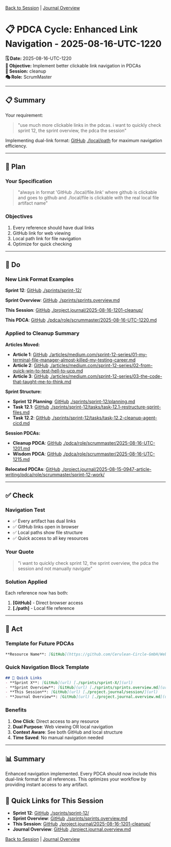 [Back to Session](../../../project.state.md) | [Journal Overview](../../../../../project.journal.overview.md)

# 📋 PDCA Cycle: Enhanced Link Navigation - 2025-08-16-UTC-1220

**🗓️ Date:** 2025-08-16-UTC-1220  
**🎯 Objective:** Implement better clickable link navigation in PDCAs  
**📁 Session:** cleanup  
**🎭 Role:** ScrumMaster

---

## 📋 Summary

Your requirement:
> "use much more clickable links in the pdcas. i want to quickly check sprint 12, the sprint overview, the pdca the session"

Implementing dual-link format: [GitHub](url) [./local/path](url) for maximum navigation efficiency.

---

## 🎯 Plan

### Your Specification
> "always in format 'GitHub ./local/file.link' where github is clickable and goes to github and ./local/file is clickable with the real local file artifact name"

### Objectives
1. Every reference should have dual links
2. GitHub link for web viewing
3. Local path link for file navigation
4. Optimize for quick checking

---

## 🚀 Do

### New Link Format Examples

**Sprint 12**: [GitHub](https://github.com/Cerulean-Circle-GmbH/Web4Articles/tree/release/dev/scrum.pmo/sprints/sprint-12) [./sprints/sprint-12/](https://github.com/Cerulean-Circle-GmbH/Web4Articles/tree/release/dev/scrum.pmo/sprints/sprint-12)

**Sprint Overview**: [GitHub](https://github.com/Cerulean-Circle-GmbH/Web4Articles/blob/release/dev/scrum.pmo/sprints/sprints.overview.md) [./sprints/sprints.overview.md](https://github.com/Cerulean-Circle-GmbH/Web4Articles/blob/release/dev/scrum.pmo/sprints/sprints.overview.md)

**This Session**: [GitHub](https://github.com/Cerulean-Circle-GmbH/Web4Articles/tree/release/dev/scrum.pmo/project.journal/2025-08-16-1201-cleanup) [./project.journal/2025-08-16-1201-cleanup/](https://github.com/Cerulean-Circle-GmbH/Web4Articles/tree/release/dev/scrum.pmo/project.journal/2025-08-16-1201-cleanup)

**This PDCA**: [GitHub](https://github.com/Cerulean-Circle-GmbH/Web4Articles/blob/release/dev/scrum.pmo/project.journal/2025-08-16-1201-cleanup/pdca/role/scrummaster/2025-08-16-UTC-1220.md) [./pdca/role/scrummaster/2025-08-16-UTC-1220.md](https://github.com/Cerulean-Circle-GmbH/Web4Articles/blob/release/dev/scrum.pmo/project.journal/2025-08-16-1201-cleanup/pdca/role/scrummaster/2025-08-16-UTC-1220.md)

### Applied to Cleanup Summary

**Articles Moved:**
- **Article 1**: [GitHub](https://github.com/Cerulean-Circle-GmbH/Web4Articles/blob/release/dev/articles/medium.com/sprint-12-series/01-my-terminal-file-manager-almost-killed-my-testing-career.md) [./articles/medium.com/sprint-12-series/01-my-terminal-file-manager-almost-killed-my-testing-career.md](https://github.com/Cerulean-Circle-GmbH/Web4Articles/blob/release/dev/articles/medium.com/sprint-12-series/01-my-terminal-file-manager-almost-killed-my-testing-career.md)
- **Article 2**: [GitHub](https://github.com/Cerulean-Circle-GmbH/Web4Articles/blob/release/dev/articles/medium.com/sprint-12-series/02-from-quick-win-to-test-hell-to-ucp.md) [./articles/medium.com/sprint-12-series/02-from-quick-win-to-test-hell-to-ucp.md](https://github.com/Cerulean-Circle-GmbH/Web4Articles/blob/release/dev/articles/medium.com/sprint-12-series/02-from-quick-win-to-test-hell-to-ucp.md)
- **Article 3**: [GitHub](https://github.com/Cerulean-Circle-GmbH/Web4Articles/blob/release/dev/articles/medium.com/sprint-12-series/03-the-code-that-taught-me-to-think.md) [./articles/medium.com/sprint-12-series/03-the-code-that-taught-me-to-think.md](https://github.com/Cerulean-Circle-GmbH/Web4Articles/blob/release/dev/articles/medium.com/sprint-12-series/03-the-code-that-taught-me-to-think.md)

**Sprint Structure:**
- **Sprint 12 Planning**: [GitHub](https://github.com/Cerulean-Circle-GmbH/Web4Articles/blob/release/dev/scrum.pmo/sprints/sprint-12/planning.md) [./sprints/sprint-12/planning.md](https://github.com/Cerulean-Circle-GmbH/Web4Articles/blob/release/dev/scrum.pmo/sprints/sprint-12/planning.md)
- **Task 12.1**: [GitHub](https://github.com/Cerulean-Circle-GmbH/Web4Articles/blob/release/dev/scrum.pmo/sprints/sprint-12/tasks/task-12.1-restructure-sprint-files.md) [./sprints/sprint-12/tasks/task-12.1-restructure-sprint-files.md](https://github.com/Cerulean-Circle-GmbH/Web4Articles/blob/release/dev/scrum.pmo/sprints/sprint-12/tasks/task-12.1-restructure-sprint-files.md)
- **Task 12.2**: [GitHub](https://github.com/Cerulean-Circle-GmbH/Web4Articles/blob/release/dev/scrum.pmo/sprints/sprint-12/tasks/task-12.2-cleanup-agent-cicd.md) [./sprints/sprint-12/tasks/task-12.2-cleanup-agent-cicd.md](https://github.com/Cerulean-Circle-GmbH/Web4Articles/blob/release/dev/scrum.pmo/sprints/sprint-12/tasks/task-12.2-cleanup-agent-cicd.md)

**Session PDCAs:**
- **Cleanup PDCA**: [GitHub](https://github.com/Cerulean-Circle-GmbH/Web4Articles/blob/release/dev/scrum.pmo/project.journal/2025-08-16-1201-cleanup/pdca/role/scrummaster/2025-08-16-UTC-1201.md) [./pdca/role/scrummaster/2025-08-16-UTC-1201.md](https://github.com/Cerulean-Circle-GmbH/Web4Articles/blob/release/dev/scrum.pmo/project.journal/2025-08-16-1201-cleanup/pdca/role/scrummaster/2025-08-16-UTC-1201.md)
- **Wisdom PDCA**: [GitHub](https://github.com/Cerulean-Circle-GmbH/Web4Articles/blob/release/dev/scrum.pmo/project.journal/2025-08-16-1201-cleanup/pdca/role/scrummaster/2025-08-16-UTC-1215.md) [./pdca/role/scrummaster/2025-08-16-UTC-1215.md](https://github.com/Cerulean-Circle-GmbH/Web4Articles/blob/release/dev/scrum.pmo/project.journal/2025-08-16-1201-cleanup/pdca/role/scrummaster/2025-08-16-UTC-1215.md)

**Relocated PDCAs**: [GitHub](https://github.com/Cerulean-Circle-GmbH/Web4Articles/tree/release/dev/scrum.pmo/project.journal/2025-08-15-0947-article-writing/pdca/role/scrummaster/sprint-12-work) [./project.journal/2025-08-15-0947-article-writing/pdca/role/scrummaster/sprint-12-work/](https://github.com/Cerulean-Circle-GmbH/Web4Articles/tree/release/dev/scrum.pmo/project.journal/2025-08-15-0947-article-writing/pdca/role/scrummaster/sprint-12-work)

---

## ✅ Check

### Navigation Test
- ✅ Every artifact has dual links
- ✅ GitHub links open in browser
- ✅ Local paths show file structure
- ✅ Quick access to all key resources

### Your Quote
> "i want to quickly check sprint 12, the sprint overview, the pdca the session and not manually navigate"

### Solution Applied
Each reference now has both:
1. **[GitHub]** - Direct browser access
2. **[./path]** - Local file reference

---

## 🔄 Act

### Template for Future PDCAs

```markdown
**Resource Name**: [GitHub](https://github.com/Cerulean-Circle-GmbH/Web4Articles/blob/release/dev/path/to/file.md) [./path/to/file.md](https://github.com/Cerulean-Circle-GmbH/Web4Articles/blob/release/dev/path/to/file.md)
```

### Quick Navigation Block Template

```markdown
## 🔗 Quick Links
- **Sprint X**: [GitHub](url) [./sprints/sprint-X/](url)
- **Sprint Overview**: [GitHub](url) [./sprints/sprints.overview.md](url)
- **This Session**: [GitHub](url) [./project.journal/session/](url)
- **Journal Overview**: [GitHub](url) [./project.journal.overview.md](url)
```

### Benefits
1. **One Click**: Direct access to any resource
2. **Dual Purpose**: Web viewing OR local navigation
3. **Context Aware**: See both GitHub and local structure
4. **Time Saved**: No manual navigation needed

---

## 📊 Summary

Enhanced navigation implemented. Every PDCA should now include this dual-link format for all references. This optimizes your workflow by providing instant access to any artifact.

## 🔗 Quick Links for This Session
- **Sprint 12**: [GitHub](https://github.com/Cerulean-Circle-GmbH/Web4Articles/tree/release/dev/scrum.pmo/sprints/sprint-12) [./sprints/sprint-12/](https://github.com/Cerulean-Circle-GmbH/Web4Articles/tree/release/dev/scrum.pmo/sprints/sprint-12)
- **Sprint Overview**: [GitHub](https://github.com/Cerulean-Circle-GmbH/Web4Articles/blob/release/dev/scrum.pmo/sprints/sprints.overview.md) [./sprints/sprints.overview.md](https://github.com/Cerulean-Circle-GmbH/Web4Articles/blob/release/dev/scrum.pmo/sprints/sprints.overview.md)
- **This Session**: [GitHub](https://github.com/Cerulean-Circle-GmbH/Web4Articles/tree/release/dev/scrum.pmo/project.journal/2025-08-16-1201-cleanup) [./project.journal/2025-08-16-1201-cleanup/](https://github.com/Cerulean-Circle-GmbH/Web4Articles/tree/release/dev/scrum.pmo/project.journal/2025-08-16-1201-cleanup)
- **Journal Overview**: [GitHub](https://github.com/Cerulean-Circle-GmbH/Web4Articles/blob/release/dev/scrum.pmo/project.journal.overview.md) [./project.journal.overview.md](https://github.com/Cerulean-Circle-GmbH/Web4Articles/blob/release/dev/scrum.pmo/project.journal.overview.md)

[Back to Session](../../../project.state.md) | [Journal Overview](../../../../../project.journal.overview.md)